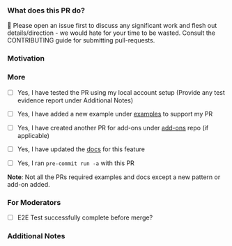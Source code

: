 
### What does this PR do?

<!-- A brief description of the change being made with this pull request. -->

🛑 Please open an issue first to discuss any significant work and flesh out details/direction - we would hate for your time to be wasted. Consult the CONTRIBUTING guide for submitting pull-requests.


### Motivation

<!-- What inspired you to submit this pull request? -->


### More

- [ ] Yes, I have tested the PR using my local account setup  (Provide any test evidence report under Additional Notes)
- [ ] Yes, I have added a new example under [examples](https://github.com/aws-observability/terraform-aws-observability-accelerator/tree/main/examples) to support my PR
- [ ] Yes, I have created another PR for add-ons under [add-ons](https://github.com/aws-samples/eks-blueprints-add-ons) repo (if applicable)
- [ ] Yes, I have updated the [docs](https://github.com/aws-observability/terraform-aws-observability-accelerator/tree/main/docs) for this feature
- [ ] Yes, I ran `pre-commit run -a` with this PR


**Note**: Not all the PRs required examples and docs except a new pattern or add-on added.

### For Moderators
- [ ] E2E Test successfully complete before merge?

### Additional Notes

<!-- Anything else we should know when reviewing? -->
